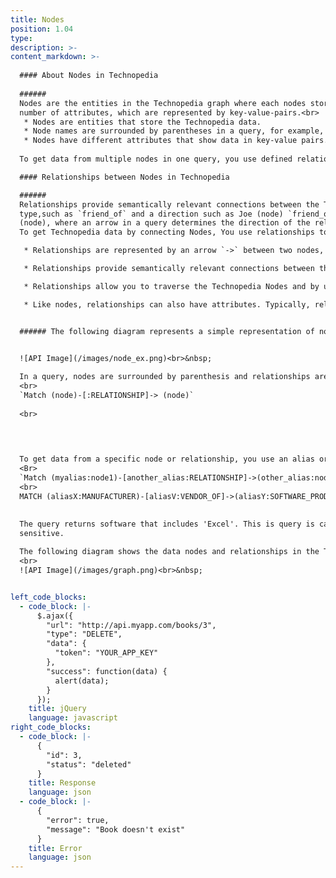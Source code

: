 ```yaml
---
title: Nodes 
position: 1.04
type:
description: >-
content_markdown: >-
  
  #### About Nodes in Technopedia
  
  ######
  Nodes are the entities in the Technopedia graph where each nodes stores specific data. Nodes can have any
  number of attributes, which are represented by key-value-pairs.<br> 
   * Nodes are entities that store the Technopedia data.
   * Node names are surrounded by parentheses in a query, for example, (Node).
   * Nodes have different attributes that show data in key-value pairs.
   
  To get data from multiple nodes in one query, you use defined relationships to other nodes in your queries to connect the nodes and their attributes. 

  #### Relationships between Nodes in Technopedia 

  ######
  Relationships provide semantically relevant connections between the Technopedia nodes. Relationships might have a
  type,such as `friend_of` and a direction such as Joe (node) `friend_of` Bob
  (node), where an arrow in a query determines the direction of the relationship.
  To get Technopedia data by connecting Nodes, You use relationships to traverse nodes and define the criteria for the data that you want to extract from the database.

   * Relationships are represented by an arrow `->` between two nodes, which represent the direction of the relationship.   Relationships often exist only in a single direction, but they can be bidirectional.

   * Relationships provide semantically relevant connections between the Technopedia database nodes, for example, the manufacturer node has the relationship: `[vendor_of]->` software product node.

   * Relationships allow you to traverse the Technopedia Nodes and by using the Technopedia query language, and to get data from the specified nodes.

   * Like nodes, relationships can also have attributes. Typically, relationships have quantitative attributes, such as time intervals.


  ###### The following diagram represents a simple representation of nodes and relationships:


  ![API Image](/images/node_ex.png)<br>&nbsp;
  
  In a query, nodes are surrounded by parenthesis and relationships are surrounded by square brackets as shown in the following example:
  <br>
  `Match (node)-[:RELATIONSHIP]-> (node)`
  
  <br>
 

  

  To get data from a specific node or relationship, you use an alias or variable that you append to the node or relationship. That alias is bound to that node or relationship so you can use that alias in the Return clause of the MATCH query to get your specific data.
  <Br>
  `Match (myalias:node1)-[another_alias:RELATIONSHIP]->(other_alias:node2)`
  <br>
  MATCH (aliasX:MANUFACTURER)-[aliasV:VENDOR_OF]->(aliasY:SOFTWARE_PRODUCT) RETURN aliasX, aliasY
  

  The query returns software that includes 'Excel'. This is query is case
  sensitive.
  
  The following diagram shows the data nodes and relationships in the Technopedia database:
  <br>
  ![API Image](/images/graph.png)<br>&nbsp;


left_code_blocks:
  - code_block: |-
      $.ajax({
        "url": "http://api.myapp.com/books/3",
        "type": "DELETE",
        "data": {
          "token": "YOUR_APP_KEY"
        },
        "success": function(data) {
          alert(data);
        }
      });
    title: jQuery
    language: javascript
right_code_blocks:
  - code_block: |-
      {
        "id": 3,
        "status": "deleted"
      }
    title: Response
    language: json
  - code_block: |-
      {
        "error": true,
        "message": "Book doesn't exist"
      }
    title: Error
    language: json  
---
```


